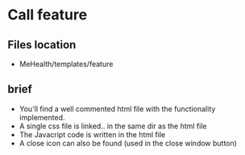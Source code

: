 # Call feature

## Files location

- MeHealth/templates/feature

## brief

- You'll find a well commented html file with the functionality implemented.
- A single css file is linked.. in the same dir as the html file
- The Javacript code is written in the html file
- A close icon can also be found (used in the close window button)
